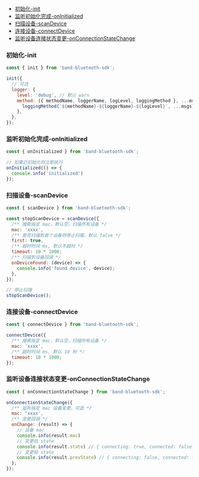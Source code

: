 - [初始化-init](#初始化-init)
- [监听初始化完成-onInitialized](#监听初始化完成-oninitialized)
- [扫描设备-scanDevice](#扫描设备-scandevice)
- [连接设备-connectDevice](#连接设备-connectdevice)
- [监听设备连接状态变更-onConnectionStateChange](#监听设备连接状态变更-onconnectionstatechange)

### 初始化-init

```js
const { init } from 'band-bluetooth-sdk';

init({
  // 可选
  logger: {
    level: 'debug', // 默认 warn
    method: ({ methodName, loggerName, logLevel, loggingMethod }, ...msgs) => {
      loggingMethod(`${methodName}-${loggerName}-${logLevel}`, ...msgs);
    },
  },
});
```

### 监听初始化完成-onInitialized

```js
const { onInitialized } from 'band-bluetooth-sdk';

// 如果已初始化则立即执行
onInitialized(() => {
  console.info('initialized')
});

```

### 扫描设备-scanDevice

```js
const { scanDevice } from 'band-bluetooth-sdk';

const stopScanDevice = scanDevice({
  /** 搜索指定 mac，默认空，扫描所有设备 */
  mac: 'xxxx',
  /** 是否扫描到首个设备则停止扫描，默认 false */
  first: true,
  /** 超时时间 ms, 默认不超时 */
  timeout: 10 * 1000;
  /** 扫描到设备回调 */
  onDeviceFound: (device) => {
    console.info('found device', device);
  },
});

// 停止扫描
stopScanDevice();
```

### 连接设备-connectDevice

```js
const { connectDevice } from 'band-bluetooth-sdk';

connectDevice({
  /** 搜索指定 mac，默认空，扫描所有设备 */
  mac: 'xxxx',
  /** 超时时间 ms, 默认 10 秒 */
  timeout: 10 * 1000;
});

```

### 监听设备连接状态变更-onConnectionStateChange

```js
const { onConnectionStateChange } from 'band-bluetooth-sdk';

onConnectionStateChange({
  /** 监听指定 mac 设备变更，可选 */
  mac: 'xxxx',
  /** 变更回调 */
  onChange: (result) => {
    // 设备 mac
    console.info(result.mac)
    // 变更后 state
    console.info(result.state) // { connecting: true, connected: false }
    // 变更前 state
    console.info(result.prevState) // { connecting: false, connected: false }
  };
});

```
